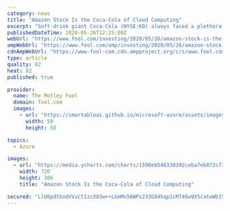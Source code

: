 ```yaml
---
category: news
title: "Amazon Stock Is the Coca-Cola of Cloud Computing"
excerpt: "Soft-drink giant Coca-Cola (NYSE:KO) always faced a plethora of rivals, but none of them could match Coke's incredible brand power. E-commerce veteran Amazon.com (NASDAQ:AMZN) has carved out a similar space for itself in the booming market for cloud computing services."
publishedDateTime: 2020-05-26T12:25:00Z
webUrl: "https://www.fool.com/investing/2020/05/26/amazon-stock-is-the-coca-cola-of-cloud-computing.aspx"
ampWebUrl: "https://www.fool.com/amp/investing/2020/05/26/amazon-stock-is-the-coca-cola-of-cloud-computing.aspx"
cdnAmpWebUrl: "https://www-fool-com.cdn.ampproject.org/c/s/www.fool.com/amp/investing/2020/05/26/amazon-stock-is-the-coca-cola-of-cloud-computing.aspx"
type: article
quality: 82
heat: 82
published: true

provider:
  name: The Motley Fool
  domain: fool.com
  images:
    - url: "https://smartableai.github.io/microsoft-azure/assets/images/organizations/fool.com-50x50.jpg"
      width: 50
      height: 50

topics:
  - Azure

images:
  - url: "https://media.ycharts.com/charts/1598eb546330392ceba7eb872cf31307.png"
    width: 720
    height: 386
    title: "Amazon Stock Is the Coca-Cola of Cloud Computing"

secured: "LlU8pdtbndVVvCt1zcX83w++LGmMv5KWPs233G94hqp1cM746w9X5catwWbI9/q46RrS/f9BkHn0ZDFc+72VZskAdURzU+cPMK+ldD0s+qtOGyjKC80bYLgSpQGTo/+XQ3JR8naUWOtHNvk7wneA/ZVZiH8dJrrWe/FXcHEokFPcq5RVKN8Vn2V0jzPKs5VB4tf6lqG7xSDE75OWFriEkIrNaJ5p/x0nlerGZ/RFdq6KTqg+kRd2PIOBBnlLf5cgXLI+GEJRsuNK/ITjCovXOpUyI3mejQjS/LCjS9MIPjq8xMPUrw1s2hsL4P7YiQOIpgt8Grp+3ROCyAG4gr+lOkkIabuDO/QR/SQ/8oOcJdjSQymjBOWp+rzaTAAWr5cJ0D8lo4JmWuU7KJJ4/NdSORwAGCzWvAUMbYwsIXX3wIQdweThV9X8Q38RIhXtkJYxVfHlOrNpOZDIEKDFsfCyQog4F+gqr3zFvb5VxiBsxGY=;dUsMWmOgPMKyU9EiJTOVOA=="
---
```


